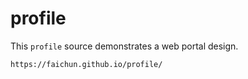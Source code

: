 # profile

This `profile` source demonstrates a web portal design.

`https://faichun.github.io/profile/`
